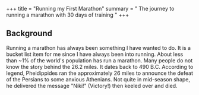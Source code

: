 +++ title = "Running my First Marathon" 
summary = " The journey to running a marathon with 30 days of training " 
+++
## Background 
Running a marathon has always been something I have wanted to do. It is a bucket list item for me since I have always been into running. About less than ~1% of the world's population has run a marathon. Many people do not know the story behind the 26.2 miles. It dates back to 490 B.C. According to legend, Pheidippides ran the approximately 26 miles to announce the defeat of the Persians to some anxious Athenians. Not quite in mid-season shape, he delivered the message "Niki!" (Victory!) then keeled over and died. 